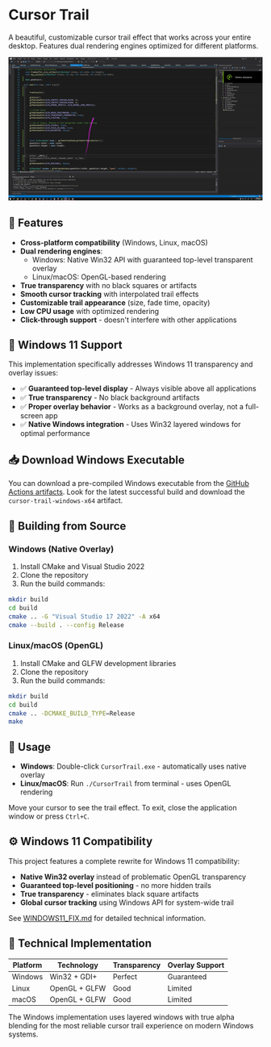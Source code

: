 # Cursor Trail

A beautiful, customizable cursor trail effect that works across your entire desktop. Features dual rendering engines optimized for different platforms.

![Cursor Trail Demo](cursor_trail.gif)

## 🌟 Features

- **Cross-platform compatibility** (Windows, Linux, macOS)
- **Dual rendering engines**:
  - Windows: Native Win32 API with guaranteed top-level transparent overlay
  - Linux/macOS: OpenGL-based rendering
- **True transparency** with no black squares or artifacts
- **Smooth cursor tracking** with interpolated trail effects
- **Customizable trail appearance** (size, fade time, opacity)
- **Low CPU usage** with optimized rendering
- **Click-through support** - doesn't interfere with other applications

## 🎯 Windows 11 Support

This implementation specifically addresses Windows 11 transparency and overlay issues:

- ✅ **Guaranteed top-level display** - Always visible above all applications
- ✅ **True transparency** - No black background artifacts
- ✅ **Proper overlay behavior** - Works as a background overlay, not a full-screen app
- ✅ **Native Windows integration** - Uses Win32 layered windows for optimal performance

## 📥 Download Windows Executable

You can download a pre-compiled Windows executable from the [GitHub Actions artifacts](../../actions). Look for the latest successful build and download the `cursor-trail-windows-x64` artifact.

## 🔧 Building from Source

### Windows (Native Overlay)

1. Install CMake and Visual Studio 2022
2. Clone the repository
3. Run the build commands:
```bash
mkdir build
cd build
cmake .. -G "Visual Studio 17 2022" -A x64
cmake --build . --config Release
```

### Linux/macOS (OpenGL)

1. Install CMake and GLFW development libraries
2. Clone the repository  
3. Run the build commands:
```bash
mkdir build
cd build
cmake .. -DCMAKE_BUILD_TYPE=Release
make
```

## 🚀 Usage

- **Windows**: Double-click `CursorTrail.exe` - automatically uses native overlay
- **Linux/macOS**: Run `./CursorTrail` from terminal - uses OpenGL rendering

Move your cursor to see the trail effect. To exit, close the application window or press `Ctrl+C`.

## ⚙️ Windows 11 Compatibility

This project features a complete rewrite for Windows 11 compatibility:

- **Native Win32 overlay** instead of problematic OpenGL transparency
- **Guaranteed top-level positioning** - no more hidden trails
- **True transparency** - eliminates black square artifacts
- **Global cursor tracking** using Windows API for system-wide trail

See [WINDOWS11_FIX.md](WINDOWS11_FIX.md) for detailed technical information.

## 🎨 Technical Implementation

| Platform | Technology | Transparency | Overlay Support |
|----------|------------|--------------|----------------|
| Windows | Win32 + GDI+ | Perfect | Guaranteed |
| Linux | OpenGL + GLFW | Good | Limited |
| macOS | OpenGL + GLFW | Good | Limited |

The Windows implementation uses layered windows with true alpha blending for the most reliable cursor trail experience on modern Windows systems.

